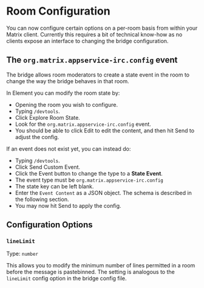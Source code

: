 Room Configuration
==================

You can now configure certain options on a per-room basis from within your Matrix client. Currently
this requires a bit of technical know-how as no clients expose an interface to changing the
bridge configuration.

## The `org.matrix.appservice-irc.config` event

The bridge allows room moderators to create a state event in the room to change the way the bridge
behaves in that room. 

In Element you can modify the room state by:

- Opening the room you wish to configure.
- Typing `/devtools`.
- Click Explore Room State.
- Look for the `org.matrix.appservice-irc.config` event.
- You should be able to click Edit to edit the content, and then hit Send to adjust the config.

If an event does not exist yet, you can instead do:

- Typing `/devtools`.
- Click Send Custom Event.
- Click the Event button to change the type to a **State Event**.
- The event type must be `org.matrix.appservice-irc.config`
- The state key can be left blank.
- Enter the `Event Content` as a JSON object. The schema is described in the following section.
- You may now hit Send to apply the config.

## Configuration Options

### `lineLimit`

Type: `number`

This allows you to modify the minimum number of lines permitted in a room before the
message is pastebinned. The setting is analogous to the `lineLimit` config option in
the bridge config file.
